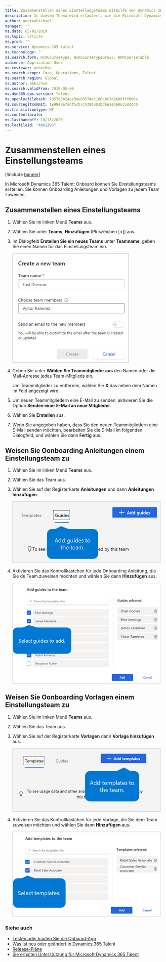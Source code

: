```yaml
---
title: Zusammenstellen eines Einstellungsteams mithilfe von Dynamics 365 Talent - Onboard
description: In diesem Thema wird erläutert, wie die Microsoft Dynamics 365 Talent - Onboard verwendet wird, um Einstellungsteams zu erstellen.
author: andreabichsel
manager: ''
ms.date: 05/02/2019
ms.topic: article
ms.prod: ''
ms.service: dynamics-365-talent
ms.technology: ''
ms.search.form: HcmCourseType, HcmCourseTypeGroup, HRMCourseTable
audience: Application User
ms.reviewer: anbichse
ms.search.scope: Core, Operations, Talent
ms.search.region: Global
ms.author: anbichse
ms.search.validFrom: 2019-05-06
ms.dyn365.ops.version: Talent
ms.openlocfilehash: 7057c5b24ee3ae03574ec106a0c7d268dfffb98e
ms.sourcegitcommit: 199848e78df5cb7c439b001bdbe1ece963593cdb
ms.translationtype: HT
ms.contentlocale: 
ms.lasthandoff: 10/13/2020
ms.locfileid: "4461293"
---
```

# <a name="create-a-hiring-team"></a>Zusammenstellen eines Einstellungsteams

[!include [banner](includes/banner.md)]

In Microsoft Dynamics 365 Talent: Onboard können Sie Einstellungsteams erstellen. Sie können Onboarding Anleitungen und Vorlagen zu jedem Team zuweisen.

## <a name="create-a-hiring-team"></a>Zusammenstellen eines Einstellungsteams

1. Wählen Sie im linken Menü **Teams** aus.
2. Wählen Sie unter **Teams**, **Hinzufügen** (Pluszeichen \[**+**\]) aus.
3. Im Dialogfeld **Erstellen Sie ein neues Teams** unter **Teamname**, geben Sie einen Namen für das Einstellungsteam ein.

    ![[Ein neues Team in Onboard erstellen](./media/onboard-create-team.png)](./media/onboard-create-team.png)

4. Geben Sie unter **Wählen Sie Teammitglieder aus** den Namen oder die Mail-Adresse jedes Team-Mitglieds ein.

    Um Teammitglieder zu entfernen, wählen Sie **X** das neben dem Namen im Feld angezeigt wird.

5. Um neuen Teammitgliedern eine E-Mail zu senden, aktivieren Sie die Option **Senden einer E-Mail an neue Mitglieder**.
6. Wählen Sie **Erstellen** aus.
7. Wenn Sie angegeben haben, dass Sie den neuen Teammitgliedern eine E-Mail senden möchten, bearbeiten Sie die E-Mail im folgenden Dialogfeld, und wählen Sie dann **Fertig** aus.

## <a name="assign-onboarding-guides-to-a-hiring-team"></a>Weisen Sie Oonboarding Anleitungen einem Einstellungsteam zu

1. Wählen Sie im linken Menü **Teams** aus.
2. Wählen Sie das Team aus.
3. Wählen Sie auf der Registerkarte **Anleitungen** und dann **Anleitungen hinzufügen**.

    ![[Weisen Sie Onboarding-Leitfäden einem Team zu](./media/onboard-add-guides-to-team.png)](./media/onboard-add-guides-to-team.png)

4. Aktivieren Sie das Kontrollkästchen für jede Onboarding Anleitung, die Sie de Team zuweisen möchten und wählen Sie dann **Hinzufügen** aus.

    ![[Auswählen der Onboarding-Leitfäden, die dem Team hinzugefügt werden sollen](./media/onboard-select-guides.png)](./media/onboard-select-guides.png)

## <a name="assign-onboarding-templates-to-a-hiring-team"></a>Weisen Sie Oonboarding Vorlagen einem Einstellungsteam zu

1. Wählen Sie im linken Menü **Teams** aus.
2. Wählen Sie das Team aus.
3. Wählen Sie auf der Registerkarte **Vorlagen** dann **Vorlage hinzufügen** aus.

    ![[Hinzufügen von Vorlagen zu einem Team](./media/onboard-add-templates-to-team.png)](./media/onboard-add-templates-to-team.png)

4. Aktivieren Sie das Kontrollkästchen für jede Vorlage, die Sie dem Team zuweisen möchten und wählen Sie dann **Hinzufügen** aus.

    ![[Auswählen der Vorlagen, die dem Team hinzugefügt werden sollen](./media/onboard-select-templates.png)](./media/onboard-select-templates.png)

### <a name="see-also"></a>Siehe auch

- [Testen oder kaufen Sie die Onbaord-App](https://dynamics.microsoft.com/talent/onboard/)
- [Was ist neu oder geändert in Dynamics 365 Talent](./whats-new.md)
- [Release-Pläne](https://docs.microsoft.com/business-applications-release-notes/index)
- [Sie erhalten Unterstützung für Microsoft Dynamics 365 Talent](./talent-support.md)
